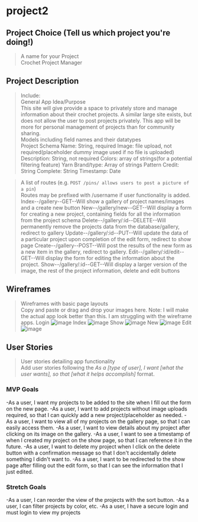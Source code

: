 # project2

## Project Choice (Tell us which project you're doing!)
> A name for your Project  
Crochet Project Manager
## Project Description
> Include: <br />
> General App Idea/Purpose<br />
This site will give provide a space to privately store and manage information about their crochet projects. A similar large site exists, but does not allow the user to post projects privately. This app will be more for personal management of projects than for community sharing. <br />
> Models including field names and their datatypes<br />
Project Schema
Name: String, required
Image: file upload, not required(placeholder dummy image used if no file is uploaded)
Description: String, not required
Colors: array of strings(for a potential filtering feature)
Yarn Brand/type: Array of strings 
Pattern Credit: String
Complete: String
Timestamp: Date



> A list of routes (e.g. `POST /pins/ allows users to post a picture of a pin`)<br />
Routes may be prefixed with /username if user functionality is added.
Index--/gallery--GET--Will show a gallery of project names/images and a create new button
New--/gallery/new--GET--Will display a form for creating a new project, containing fields for all the information from the project schema
Delete--/gallery/:id--DELETE--Will permanently remove the projects data from the database/gallery, redirect to gallery
Update--/gallery/:id--PUT--Will update the data of a particular project upon completion of the edit form, redirect to show page
Create--/gallery--POST--Will post the results of the new form as a new item in the gallery, redirect to gallery.
Edit--/gallery/:id/edit--GET--Will display the form for editing the information about the project.
Show--/gallery/:id--GET--Will display a larger version of the image, the rest of the project information, delete and edit buttons


## Wireframes
> Wireframes with basic page layouts<br />
> Copy and paste or drag and drop your images here.
Note: I will make the actual app look better than this. I am struggling with the wireframe apps.
Login
![image](https://media.git.generalassemb.ly/user/46786/files/70d0936d-a6f7-4b33-b415-9620b9f1c709)
Index
![image](https://media.git.generalassemb.ly/user/46786/files/c1839cfa-0e87-4077-b08f-1d18efd66ae6)
Show
![image](https://media.git.generalassemb.ly/user/46786/files/c33aad28-e961-43a3-afd9-cf164785ca35)
New
![image](https://media.git.generalassemb.ly/user/46786/files/4f1d3b13-79c2-405e-b419-c0a5fa41110b)
Edit
![image](https://media.git.generalassemb.ly/user/46786/files/c608cf16-e26f-446d-a0f4-43cb393076ff)




## User Stories
> User stories detailing app functionality<br />
> Add user stories following the _As a [type of user], I want [what the user wants], so that [what it helps accomplish]_ format.

### MVP Goals

-As a user, I want my projects to be added to the site when I fill out the form on the new page.
-As a user, I want to add projects without image uploads required, so that I can quickly add a new project/placeholder as needed.
-As a user, I want to view all of my projects on the gallery page, so that I can easily access them.
-As a user, I want to view details about my project after clicking on its image on the gallery.
-As a user, I want to see a timestamp of when I created my project on the show page, so that I can reference it in the future.
-As a user, I want to delete my project when I click on the delete button with a confirmation message so that I don't accidentally delete something I didn't want to.
-As a user, I want to be redirected to the show page after filling out the edit form, so that I can see the information that I just edited.



### Stretch Goals
-As a user, I can reorder the view of the projects with the sort button.
-As a user, I can filter projects by color, etc.
-As a user, I have a secure login and must login to view my projects